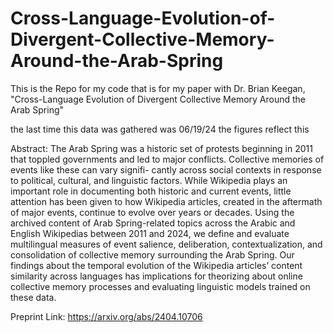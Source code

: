 # Cross-Language-Evolution-of-Divergent-Collective-Memory-Around-the-Arab-Spring
This is the Repo for my code that is for my paper with Dr. Brian Keegan, "Cross-Language Evolution of Divergent Collective Memory Around the Arab Spring"

the last time this data was gathered was 06/19/24
the figures reflect this

Abstract:
The Arab Spring was a historic set of protests beginning in 2011 that toppled governments and led to major conflicts. Collective memories of events like these can vary signifi- cantly across social contexts in response to political, cultural, and linguistic factors. While Wikipedia plays an important role in documenting both historic and current events, little attention has been given to how Wikipedia articles, created in the aftermath of major events, continue to evolve over years or decades. Using the archived content of Arab Spring-related topics across the Arabic and English Wikipedias between 2011 and 2024, we define and evaluate multilingual measures of event salience, deliberation, contextualization, and consolidation of collective memory surrounding the Arab Spring. Our findings about the temporal evolution of the Wikipedia articles’ content similarity across languages has implications for theorizing about online collective memory processes and evaluating linguistic models trained on these data.

Preprint Link: https://arxiv.org/abs/2404.10706 

